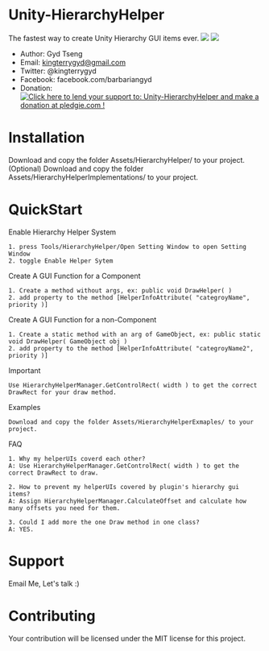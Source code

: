 Unity-HierarchyHelper
=
The fastest way to create Unity Hierarchy GUI items ever.
![](http://i.imgur.com/cU2iwYG.png)
![](http://i.imgur.com/nPJcYNG.gif)

- Author: Gyd Tseng
- Email: kingterrygyd@gmail.com
- Twitter: @kingterrygyd
- Facebook: facebook.com/barbariangyd
- Donation: <a href='https://pledgie.com/campaigns/32250'><img alt='Click here to lend your support to: Unity-HierarchyHelper and make a donation at pledgie.com !' src='https://pledgie.com/campaigns/32250.png?skin_name=chrome' border='0' ></a>

Installation
=
Download and copy the folder Assets/HierarchyHelper/ to your project.
(Optional) Download and copy the folder Assets/HierarchyHelperImplementations/ to your project.

QuickStart
=
Enable Hierarchy Helper System
```
1. press Tools/HierarchyHelper/Open Setting Window to open Setting Window
2. toggle Enable Helper Sytem
```

Create A GUI Function for a Component
```
1. Create a method without args, ex: public void DrawHelper( )
2. add property to the method [HelperInfoAttribute( "categroyName", priority )]
```

Create A GUI Function for a non-Component
```
1. Create a static method with an arg of GameObject, ex: public static void DrawHelper( GameObject obj )
2. add property to the method [HelperInfoAttribute( "categroyName2", priority )]
```

Important
```
Use HierarchyHelperManager.GetControlRect( width ) to get the correct DrawRect for your draw method.
```

Examples
```
Download and copy the folder Assets/HierarchyHelperExmaples/ to your project.
```

FAQ
```
1. Why my helperUIs coverd each other?
A: Use HierarchyHelperManager.GetControlRect( width ) to get the correct DrawRect to draw.

2. How to prevent my helperUIs covered by plugin's hierarchy gui items?
A: Assign HierarchyHelperManager.CalculateOffset and calculate how many offsets you need for them.

3. Could I add more the one Draw method in one class?
A: YES.
```

Support
=
Email Me, Let's talk :)

Contributing
=
Your contribution will be licensed under the MIT license for this project.

